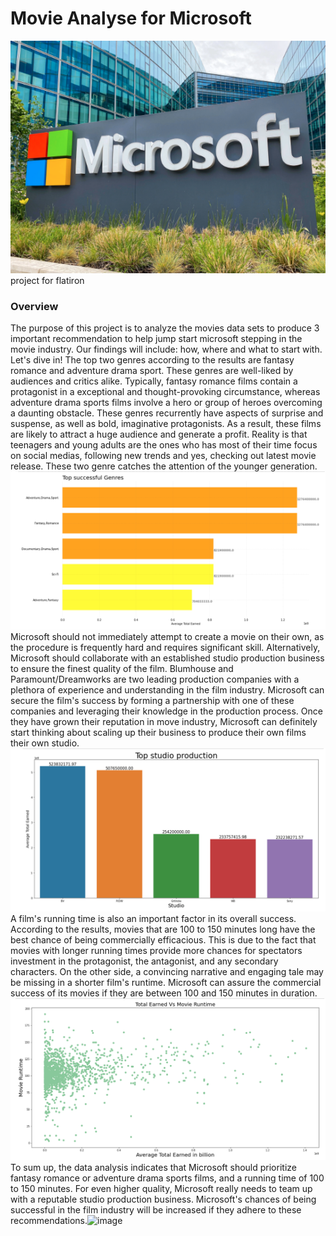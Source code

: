 # Movie Analyse for Microsoft
![Microsoft](https://github.com/ShugaSaing/solo-project-movie/blob/main/images/Screen%20Shot%202023-03-10%20at%202.31.27%20PM.png)
project for flatiron
### Overview
The purpose of this project is to analyze the movies data sets to produce 3 important recommendation to help jump start microsoft stepping in the movie industry. Our findings will include: how, where and what to start with. Let's dive in! 
The top two genres according to the results are fantasy romance and adventure drama sport. These genres are well-liked by audiences and critics alike. Typically, fantasy romance films contain a protagonist in a exceptional and thought-provoking circumstance, whereas adventure drama sports films involve a hero or group of heroes overcoming a daunting obstacle. These genres recurrently have aspects of surprise and suspense, as well as bold, imaginative protagonists. As a result, these films are likely to attract a huge audience and generate a profit. Reality is that teenagers and young adults are the ones who has most of their time focus on social medias, following new trends and yes, checking out latest movie release. These two genre catches the attention of the younger generation.
![Top genres bar chart](https://github.com/ShugaSaing/solo-project-movie/blob/main/images/Screen%20Shot%202023-03-10%20at%207.42.42%20AM.png)
Microsoft should not immediately attempt to create a movie on their own, as the procedure is frequently hard and requires significant skill. Alternatively, Microsoft should collaborate with an established studio production business to ensure the finest quality of the film. Blumhouse and Paramount/Dreamworks are two leading production companies with a plethora of experience and understanding in the film industry. Microsoft can secure the film's success by forming a partnership with one of these companies and leveraging their knowledge in the production process. Once they have grown their reputation in move industry, Microsoft can definitely start thinking about scaling up their business to produce their own films their own studio. 
![Top partner studio bar chart](https://github.com/ShugaSaing/solo-project-movie/blob/main/images/Screen%20Shot%202023-03-10%20at%207.45.17%20AM.png)
A film's running time is also an important factor in its overall success. According to the results, movies that are 100 to 150 minutes long have the best chance of being commercially efficacious. This is due to the fact that movies with longer running times provide more chances for spectators investment in the protagonist, the antagonist, and any secondary characters. On the other side, a convincing narrative and engaging tale may be missing in a shorter film's runtime. Microsoft can assure the commercial success of its movies if they are between 100 and 150 minutes in duration.![Movie Runtime scatterplot](https://github.com/ShugaSaing/solo-project-movie/blob/main/images/Screen%20Shot%202023-03-10%20at%208.03.30%20AM.png)
To sum up, the data analysis indicates that Microsoft should prioritize fantasy romance or adventure drama sports films, and a running time of 100 to 150 minutes. For even higher quality, Microsoft really needs to team up with a reputable studio production business. Microsoft's chances of being successful in the film industry will be increased if they adhere to these recommendations.![image](https://user-images.githubusercontent.com/120557915/224435643-4dbe5dbb-f7d9-4045-94f5-9044679fbee7.png)
